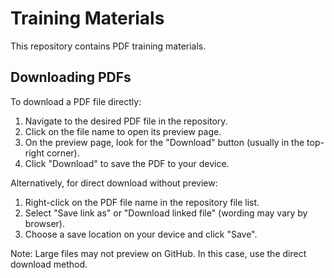# Training Materials

This repository contains PDF training materials.

## Downloading PDFs

To download a PDF file directly:

1. Navigate to the desired PDF file in the repository.
2. Click on the file name to open its preview page.
3. On the preview page, look for the "Download" button (usually in the top-right corner).
4. Click "Download" to save the PDF to your device.

Alternatively, for direct download without preview:

1. Right-click on the PDF file name in the repository file list.
2. Select "Save link as" or "Download linked file" (wording may vary by browser).
3. Choose a save location on your device and click "Save".

Note: Large files may not preview on GitHub. In this case, use the direct download method.
